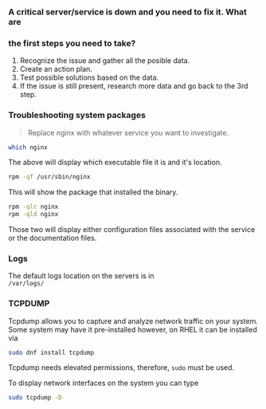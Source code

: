 ### A critical server/service is down and you need to fix it. What are
### the first steps you need to take?	

1. Recognize the issue and gather all the posible data.		
2. Create an action plan.	
3. Test possible solutions based on the data.	
4. If the issue is still present, research more data and go back to the
3rd step.

### Troubleshooting system packages	

> Replace nginx with whatever service you want to investigate.				
```sh
which nginx
```	
The above will display which executable file it is and it's location.

```sh
rpm -qf /usr/sbin/nginx
```	
This will show the package that installed the binary.		

```sh
rpm -qlc nginx
rpm -qld nginx
```	

Those two will display either configuration files associated with the
service or the documentation files.		


### Logs	

The default logs location on the servers is in		
`/var/logs/`	

### TCPDUMP	

Tcpdump allows you to capture and analyze network traffic on your
system. Some system may have it pre-installed however, on RHEL it can be
installed via	
	
```sh
sudo dnf install tcpdump
```	

Tcpdump needs elevated permissions, therefore, `sudo` must be used.	

To display network interfaces on the system you can type	

```sh
sudo tcpdump -D
```
